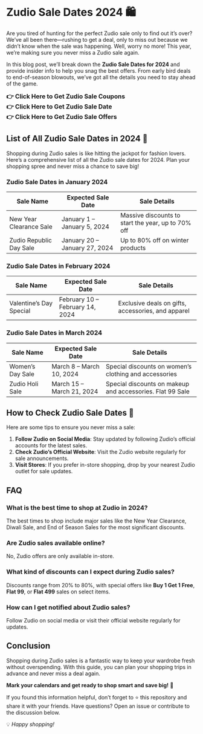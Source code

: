 # Zudio Sale Dates 2024 🛍️

Are you tired of hunting for the perfect Zudio sale only to find out it’s over? We’ve all been there—rushing to get a deal, only to miss out because we didn’t know when the sale was happening. Well, worry no more! This year, we’re making sure you never miss a Zudio sale again.

In this blog post, we’ll break down the **Zudio Sale Dates for 2024** and provide insider info to help you snag the best offers. From early bird deals to end-of-season blowouts, we’ve got all the details you need to stay ahead of the game.

<a href="https://mynear.in/zudio-sale-dates/" style="text-decoration: none; font-weight: bold; font-size: 16px;">👉 <strong>Click Here to Get Zudio Sale Coupons</strong></a><br>
<a href="https://mynear.in/zudio-sale-dates/" style="text-decoration: none; font-weight: bold; font-size: 16px;">👉 <strong>Click Here to Get Zudio Sale Date</strong></a><br>
<a href="https://mynear.in/zudio-sale-dates/" style="text-decoration: none; font-weight: bold; font-size: 16px;">👉 <strong>Click Here to Get Zudio Sale Offers</strong></a>


## List of All Zudio Sale Dates in 2024 📅

Shopping during Zudio sales is like hitting the jackpot for fashion lovers. Here’s a comprehensive list of all the Zudio sale dates for 2024. Plan your shopping spree and never miss a chance to save big!

### Zudio Sale Dates in January 2024

| **Sale Name**               | **Expected Sale Date**       | **Sale Details**                                     |
|-----------------------------|-----------------------------|----------------------------------------------------|
| New Year Clearance Sale     | January 1 – January 5, 2024 | Massive discounts to start the year, up to 70% off |
| Zudio Republic Day Sale     | January 20 – January 27, 2024 | Up to 80% off on winter products                   |

### Zudio Sale Dates in February 2024
| **Sale Name**               | **Expected Sale Date**       | **Sale Details**                                     |
|-----------------------------|-----------------------------|----------------------------------------------------|
| Valentine’s Day Special     | February 10 – February 14, 2024 | Exclusive deals on gifts, accessories, and apparel |

### Zudio Sale Dates in March 2024

| **Sale Name**               | **Expected Sale Date**       | **Sale Details**                                     |
|-----------------------------|-----------------------------|----------------------------------------------------|
| Women’s Day Sale            | March 8 – March 10, 2024    | Special discounts on women’s clothing and accessories |
| Zudio Holi Sale             | March 15 – March 21, 2024   | Special discounts on makeup and accessories. Flat 99 Sale |


## How to Check Zudio Sale Dates 🔎

Here are some tips to ensure you never miss a sale:

1. **Follow Zudio on Social Media**: Stay updated by following Zudio’s official accounts for the latest sales.
2. **Check Zudio’s Official Website**: Visit the Zudio website regularly for sale announcements.
3. **Visit Stores**: If you prefer in-store shopping, drop by your nearest Zudio outlet for sale updates.

## FAQ

### What is the best time to shop at Zudio in 2024?
The best times to shop include major sales like the New Year Clearance, Diwali Sale, and End of Season Sales for the most significant discounts.

### Are Zudio sales available online?
No, Zudio offers are only available in-store.

### What kind of discounts can I expect during Zudio sales?
Discounts range from 20% to 80%, with special offers like **Buy 1 Get 1 Free**, **Flat 99**, or **Flat 499** sales on select items.

### How can I get notified about Zudio sales?
Follow Zudio on social media or visit their official website regularly for updates.

## Conclusion

Shopping during Zudio sales is a fantastic way to keep your wardrobe fresh without overspending. With this guide, you can plan your shopping trips in advance and never miss a deal again. 

**Mark your calendars and get ready to shop smart and save big!** 🎉

If you found this information helpful, don’t forget to ⭐ this repository and share it with your friends. Have questions? Open an issue or contribute to the discussion below.


💡 *Happy shopping!*
